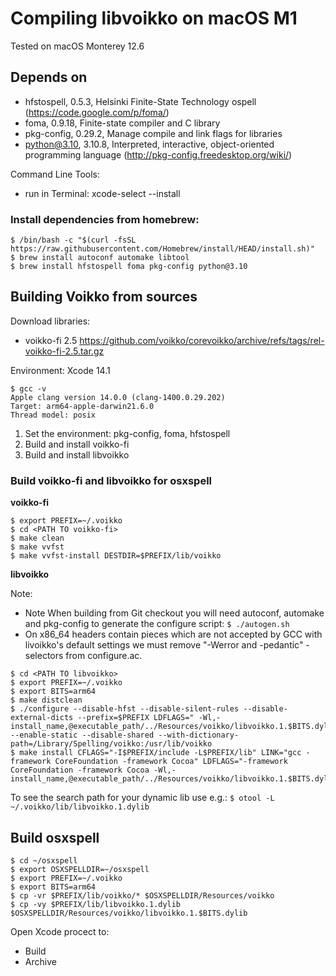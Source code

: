 # Compiling libvoikko on macOS M1

Tested on macOS Monterey 12.6

## Depends on

- hfstospell, 0.5.3, Helsinki Finite-State Technology ospell (https://code.google.com/p/foma/)
- foma, 0.9.18, Finite-state compiler and C library
- pkg-config, 0.29.2, Manage compile and link flags for libraries
- python@3.10, 3.10.8, Interpreted, interactive, object-oriented programming language (http://pkg-config.freedesktop.org/wiki/)

Command Line Tools:

- run in Terminal: xcode-select --install

### Install dependencies from homebrew:

```
$ /bin/bash -c "$(curl -fsSL https://raw.githubusercontent.com/Homebrew/install/HEAD/install.sh)"
$ brew install autoconf automake libtool
$ brew install hfstospell foma pkg-config python@3.10
```

## Building Voikko from sources

Download libraries:

- voikko-fi 2.5 https://github.com/voikko/corevoikko/archive/refs/tags/rel-voikko-fi-2.5.tar.gz

Environment: Xcode 14.1

```
$ gcc -v
Apple clang version 14.0.0 (clang-1400.0.29.202)
Target: arm64-apple-darwin21.6.0
Thread model: posix
```

1. Set the environment: pkg-config, foma, hfstospell
1. Build and install voikko-fi
1. Build and install libvoikko

### Build voikko-fi and libvoikko for osxspell

**voikko-fi**

```
$ export PREFIX=~/.voikko
$ cd <PATH TO voikko-fi>
$ make clean
$ make vvfst
$ make vvfst-install DESTDIR=$PREFIX/lib/voikko
```

**libvoikko**

Note:

- Note When building from Git checkout you will need autoconf, automake and pkg-config to generate the configure script: `$ ./autogen.sh`
- On x86_64 headers contain pieces which are not accepted by GCC with livoikko's default settings we must remove "-Werror and -pedantic" -selectors from configure.ac.

```
$ cd <PATH TO libvoikko>
$ export PREFIX=~/.voikko
$ export BITS=arm64
$ make distclean
$ ./configure --disable-hfst --disable-silent-rules --disable-external-dicts --prefix=$PREFIX LDFLAGS=" -Wl,-install_name,@executable_path/../Resources/voikko/libvoikko.1.$BITS.dylib" --enable-static --disable-shared --with-dictionary-path=/Library/Spelling/voikko:/usr/lib/voikko
$ make install CFLAGS="-I$PREFIX/include -L$PREFIX/lib" LINK="gcc -framework CoreFoundation -framework Cocoa" LDFLAGS="-framework CoreFoundation -framework Cocoa -Wl,-install_name,@executable_path/../Resources/voikko/libvoikko.1.$BITS.dylib"
```

To see the search path for your dynamic lib use e.g.: `$ otool -L ~/.voikko/lib/libvoikko.1.dylib`

## Build osxspell

```
$ cd ~/osxspell
$ export OSXSPELLDIR=~/osxspell
$ export PREFIX=~/.voikko
$ export BITS=arm64
$ cp -vr $PREFIX/lib/voikko/* $OSXSPELLDIR/Resources/voikko
$ cp -vy $PREFIX/lib/libvoikko.1.dylib $OSXSPELLDIR/Resources/voikko/libvoikko.1.$BITS.dylib
```

Open Xcode procect to:

- Build
- Archive
